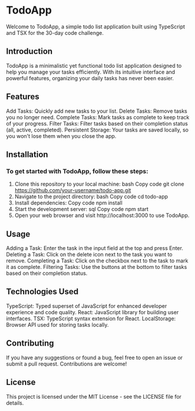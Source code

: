# TodoApp
Welcome to TodoApp, a simple todo list application built using TypeScript and TSX for the 30-day code challenge.

## Introduction
TodoApp is a minimalistic yet functional todo list application designed to help you manage your tasks efficiently. With its intuitive interface and powerful features, organizing your daily tasks has never been easier.

## Features
Add Tasks: Quickly add new tasks to your list.
Delete Tasks: Remove tasks you no longer need.
Complete Tasks: Mark tasks as complete to keep track of your progress.
Filter Tasks: Filter tasks based on their completion status (all, active, completed).
Persistent Storage: Your tasks are saved locally, so you won't lose them when you close the app.
## Installation
### To get started with TodoApp, follow these steps:

1. Clone this repository to your local machine:
bash
Copy code
git clone https://github.com/your-username/todo-app.git
2. Navigate to the project directory:
bash
Copy code
cd todo-app
3. Install dependencies:
Copy code
npm install
4. Start the development server:
sql
Copy code
npm start
5. Open your web browser and visit http://localhost:3000 to use TodoApp.
## Usage
Adding a Task: Enter the task in the input field at the top and press Enter.
Deleting a Task: Click on the delete icon next to the task you want to remove.
Completing a Task: Click on the checkbox next to the task to mark it as complete.
Filtering Tasks: Use the buttons at the bottom to filter tasks based on their completion status.
## Technologies Used
TypeScript: Typed superset of JavaScript for enhanced developer experience and code quality.
React: JavaScript library for building user interfaces.
TSX: TypeScript syntax extension for React.
LocalStorage: Browser API used for storing tasks locally.
## Contributing
If you have any suggestions or found a bug, feel free to open an issue or submit a pull request. Contributions are welcome!

## License
This project is licensed under the MIT License - see the LICENSE file for details.